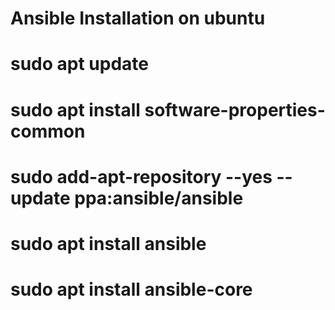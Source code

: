 # Ansible Installation on ubuntu
 # sudo apt update
 # sudo apt install software-properties-common
 # sudo add-apt-repository --yes --update ppa:ansible/ansible
 # sudo apt install ansible
 # sudo apt install ansible-core
